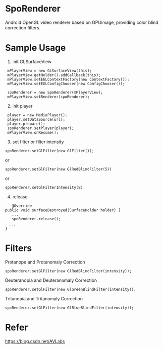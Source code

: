 # SpoRenderer
Android OpenGL video renderer based on GPUImage, providing color blind correction filters.

# Sample Usage
1. init GLSurfaceView
```
 mPlayerView = new GLSurfaceView(this);
 mPlayerView.getHolder().addCallback(this);
 mPlayerView.setEGLContextFactory(new ContextFactory());
 mPlayerView.setEGLConfigChooser(new ConfigChooser());
 
 spoRenderer = new SpoRenderer(mPlayerView);
 mPlayerView.setRenderer(spoRenderer);
```
 
2. init player
```
 player = new MediaPlayer();
 player.setDataSource(url);
 player.prepare();
 spoRenderer.setPlayer(player);
 mPlayerView.onResume();
```
3. set filter or filter intensity
```
spoRenderer.setGlFilter(new GlFilter());
```
  or
```
spoRenderer.setGlFilter(new GlRedBlindFilter(5))
```
  or
```
spoRenderer.setGlFilterIntensity(8)
```
  
4. release
```
   @Override
public void surfaceDestroyed(SurfaceHolder holder) {
   ...
   spoRenderer.release();
　...
}
``` 
 
# Filters  
Protanope and Protanomaly Correction
```
spoRenderer.setGlFilter(new GlRedBlindFilter(intensity));
```
  
Deuteranopia and Deuteranomaly Correction
```
spoRenderer.setGlFilter(new GlGreenBlindFilter(intensity));
```
  
Tritanopia and Tritanomaly Correction
```
spoRenderer.setGlFilter(new GlBlueBlindFilter(intensity));
```

# Refer
https://blog.csdn.net/AVLabs
